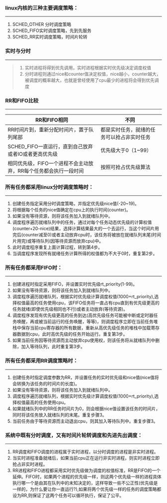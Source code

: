 ### linux内核的三种主要调度策略：

---

1. SCHED_OTHER 分时调度策略 
1. SCHED_FIFO实时调度策略，先到先服务 
1. SCHED_RR实时调度策略，时间片轮转

### 实时与分时

---

> 1. 实时进程将得到优先调用，实时进程根据实时优先级决定调度权值
> 1. 分时进程则通过nice和counter值决定权值，nice越小，counter越大，被调度的概率越大，也就是曾经使用了cpu最少的进程将会得到优先调度


### RR和FIFO比较

---

RR和FIFO相同 | 不同
---|---
RR时间片到，重新分配时间片，置于队列尾部| 都是实时任务，就绪的任务可以抢占非实时任务
SCHED_FIFO一直运行，直到自己放弃或者IO或者更高优先级 | 优先级大于0（1~99）
相同优先级，FIFO一个进程不会主动放弃，RR每个任务都会执行一段时间 | 按照可抢占优先级算法


### 所有任务都采用linux分时调度策略时：

---

1. 创建任务指定采用分时调度策略，并指定优先级nice值(-20~19)。
1. 将根据每个任务的nice值确定在cpu上的执行时间(counter)。
1. 如果没有等待资源，则将该任务加入到就绪队列中。
1. 调度程序遍历就绪队列中的任务，通过对每个任务动态优先级的计算权值(counter+20-nice)结果，选择计算结果最大的一个去运行，当这个时间片用完后(counter减至0)或者主动放弃cpu时，该任务将被放在就绪队列末尾(时间片用完)或等待队列(因等待资源而放弃cpu)中。
1. 此时调度程序重复上面计算过程，转到第4步。
1. 当调度程序发现所有就绪任务计算所得的权值都为不大于0时，重复第2步。
 

### 所有任务都采用FIFO时：

---

1. 创建进程时指定采用FIFO，并设置实时优先级rt_priority(1-99)。
1. 如果没有等待资源，则将该任务加入到就绪队列中。
1. 调度程序遍历就绪队列，根据实时优先级计算调度权值(1000+rt_priority),选择权值最高的任务使用cpu，该FIFO任务将一直占有cpu直到有优先级更高的任务就绪(即使优先级相同也不行)或者主动放弃(等待资源)。
1. 调度程序发现有优先级更高的任务到达(高优先级任务可能被中断或定时器任务唤醒，再或被当前运行的任务唤醒，等等)，则调度程序立即在当前任务堆栈中保存当前cpu寄存器的所有数据，重新从高优先级任务的堆栈中加载寄存器数据到cpu，此时高优先级的任务开始运行。重复第3步。
1. 如果当前任务因等待资源而主动放弃cpu使用权，则该任务将从就绪队列中删除，加入等待队列，此时重复第3步。


 
### 所有任务都采用RR调度策略时：

---

1. 创建任务时指定调度参数为RR，并设置任务的实时优先级和nice值(nice值将会转换为该任务的时间片的长度)。
1. 如果没有等待资源，则将该任务加入到就绪队列中。
1. 调度程序遍历就绪队列，根据实时优先级计算调度权值(1000+rt_priority),选择权值最高的任务使用cpu。
1. 如果就绪队列中的RR任务时间片为0，则会根据nice值设置该任务的时间片，同时将该任务放入就绪队列的末尾。重复步骤3。
1. 当前任务由于等待资源而主动退出cpu，则其加入等待队列中。重复步骤3。


### 系统中既有分时调度，又有时间片轮转调度和先进先出调度： 

---

1. RR调度和FIFO调度的进程属于实时进程，以分时调度的进程是非实时进程。
1. 当实时进程准备就绪后，如果当前cpu正在运行非实时进程，则实时进程立即抢占非实时进程。
1. RR进程和FIFO进程都采用实时优先级做为调度的权值标准，RR是FIFO的一个延伸。FIFO时，如果两个进程的优先级一样，则这两个优先级一样的进程具体执行哪一个是由其在队列中的未知决定的，这样导致一些不公正性(优先级是一样的，为什么要让你一直运行?),如果将两个优先级一样的任务的调度策略都设为RR,则保证了这两个任务可以循环执行，保证了公平。


